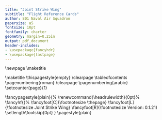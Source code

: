 ```yaml
---
title: "Joint Strike Wing"
subtitle: "Flight Reference Cards"
author: 801 Naval Air Squadron
papersize: a5
fontsize: 10pt
fontfamily: charter
geometry: margin=0.25in
output: pdf_document
header-includes:
- \usepackage{fancyhdr}
- \usepackage{lastpage}
---
```

\newpage
\maketitle

\maketitle
\thispagestyle{empty}
\clearpage
\tableofcontents
\pagenumbering{roman}
\clearpage
\pagenumbering{arabic}
\setcounter{page}{1}

<!--- Define Headers and Footers --->
\fancypagestyle{plain}{%
  \renewcommand{\headrulewidth}{0pt}%
  \fancyhf{}%
  \fancyfoot[C]{\footnotesize \thepage}
  \fancyfoot[L]{\footnotesize Joint Strike Wing}
  \fancyfoot[R]{\footnotesize Version: 0.1.21}
  \setlength\footskip{0pt}
}
\pagestyle{plain}
